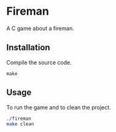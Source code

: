 # Fireman

A C game about a fireman.

## Installation

Compile the source code.

```bach
make
```

## Usage

To run the game and to clean the project.

```bash
./fireman
make clean
```